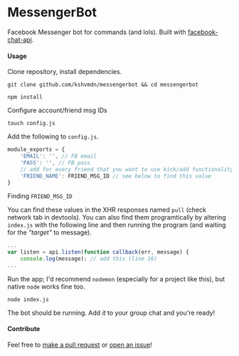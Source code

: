 # MessengerBot
Facebook Messenger bot for commands (and lols). Built with [facebook-chat-api](https://github.com/Schmavery/facebook-chat-api).

#### Usage
Clone repository, install dependencies.

```
git clone github.com/kshvmdn/messengerbot && cd messengerbot
```

```
npm install
```

Configure account/friend msg IDs
```
touch config.js
```
Add the following to `config.js`.
```javascript
module_exports = {
	'EMAIL': '', // FB email
	'PASS': '', // FB pass
	// add for every friend that you want to use kick/add functionality with
	'FRIEND_NAME': FRIEND_MSG_ID // see below to find this value
}
```

Finding `FRIEND_MSG_ID`

You can find these values in the XHR responses named `pull` (check network tab in devtools). You can also find them programtically by altering `index.js` with the following line and then running the program (and waiting for the _"target"_ to message).
```javascript
...
var listen = api.listen(function callback(err, message) {
    console.log(message); // add this (line 16)
...
```

Run the app; I'd recommend `nodemon` (especially for a project like this), but native `node` works fine too.
```
node index.js
```

The bot should be running. Add _it_ to your group chat and you're ready!

#### Contribute
Feel free to [make a pull request](https://github.com/kshvmdn/messengerbot/pulls) or [open an issue](https://github.com/kshvmdn/messengerbot/issues)!

